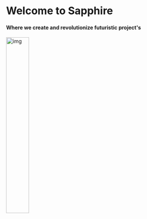 # Welcome to Sapphire
#### Where we create and revolutionize futuristic project's
<img align="center" width="35%" height="auto" src="https://i.imgur.com/ElCYmXG.png" alt="img">
